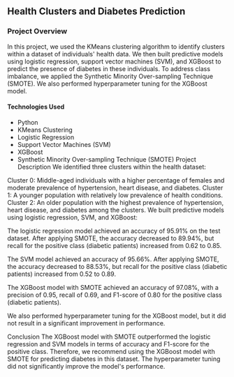 ## Health Clusters and Diabetes Prediction
### Project Overview
In this project, we used the KMeans clustering algorithm to identify clusters within a dataset of individuals' health data. We then built predictive models using logistic regression, support vector machines (SVM), and XGBoost to predict the presence of diabetes in these individuals. To address class imbalance, we applied the Synthetic Minority Over-sampling Technique (SMOTE). We also performed hyperparameter tuning for the XGBoost model.

#### Technologies Used
- Python
- KMeans Clustering
- Logistic Regression
- Support Vector Machines (SVM)
- XGBoost
- Synthetic Minority Over-sampling Technique (SMOTE)
Project Description
We identified three clusters within the health dataset:

Cluster 0: Middle-aged individuals with a higher percentage of females and moderate prevalence of hypertension, heart disease, and diabetes.
Cluster 1: A younger population with relatively low prevalence of health conditions.
Cluster 2: An older population with the highest prevalence of hypertension, heart disease, and diabetes among the clusters.
We built predictive models using logistic regression, SVM, and XGBoost:

The logistic regression model achieved an accuracy of 95.91% on the test dataset. After applying SMOTE, the accuracy decreased to 89.94%, but recall for the positive class (diabetic patients) increased from 0.62 to 0.85.

The SVM model achieved an accuracy of 95.66%. After applying SMOTE, the accuracy decreased to 88.53%, but recall for the positive class (diabetic patients) increased from 0.52 to 0.89.

The XGBoost model with SMOTE achieved an accuracy of 97.08%, with a precision of 0.95, recall of 0.69, and F1-score of 0.80 for the positive class (diabetic patients).

We also performed hyperparameter tuning for the XGBoost model, but it did not result in a significant improvement in performance.

Conclusion
The XGBoost model with SMOTE outperformed the logistic regression and SVM models in terms of accuracy and F1-score for the positive class. Therefore, we recommend using the XGBoost model with SMOTE for predicting diabetes in this dataset. The hyperparameter tuning did not significantly improve the model's performance.




